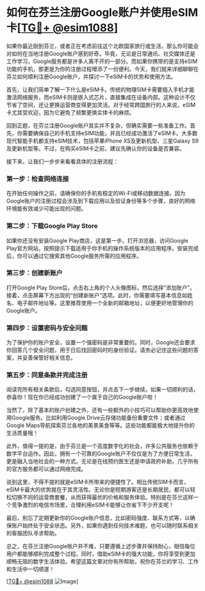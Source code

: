 # 如何在芬兰注册Google账户并使用eSIM卡[[TG💪+ @esim1088](https://t.me/s/esim1088)]

如果你最近刚到芬兰，或者正在考虑前往这个北欧国家旅行或生活，那么你可能会对如何在当地注册Google账户感到好奇。毕竟，无论是日常通讯、社交媒体还是工作学习，Google服务都是许多人离不开的一部分。而如果你携带的是支持eSIM功能的手机，那更是为你的注册过程增添了一份便利。今天，我们就来详细聊聊在芬兰如何顺利注册Google账户，并探讨一下eSIM卡的优势和使用方法。

首先，让我们简单了解一下什么是eSIM卡。传统的物理SIM卡需要插入手机才能激活网络服务，而eSIM卡则是嵌入式芯片，直接集成在设备内部。这种设计不仅节省了空间，还让更换运营商变得更加灵活。对于经常跨国旅行的人来说，eSIM卡尤其受欢迎，因为它避免了频繁更换实体卡的麻烦。

回到正题，在芬兰注册Google账户其实并不复杂，但确实需要一些准备工作。首先，你需要确保自己的手机支持eSIM功能，并且已经成功激活了eSIM卡。大多数现代智能手机都支持eSIM技术，包括苹果iPhone XS及更新机型、三星Galaxy S9及更新机型等。不过，在购买eSIM卡之前，建议先确认你的设备是否兼容。

接下来，让我们一步步来看看具体的注册流程：

### 第一步：检查网络连接

在开始任何操作之前，请确保你的手机有稳定的Wi-Fi或移动数据连接。因为Google账户的注册过程会涉及到下载应用以及验证身份等多个步骤，良好的网络环境能有效减少可能出现的问题。

### 第二步：下载Google Play Store

如果你还没有安装Google Play商店，这是第一步。打开浏览器，访问Google Play官方网站，按照提示下载适用于你手机的操作系统版本的应用程序。安装完成后，你可以通过它搜索其他Google服务所需的应用程序。

### 第三步：创建新账户

打开Google Play Store后，点击右上角的个人头像图标，然后选择“添加账户”。接着，点击屏幕下方出现的“创建新账户”选项。此时，你需要填写基本信息如姓名、电子邮件地址等。这里推荐使用一个全新的邮箱地址，以便更好地管理你的Google账户。

### 第四步：设置密码与安全问题

为了保护你的账户安全，设置一个强密码是非常重要的。同时，Google还会要求你回答几个安全问题，用于日后找回密码时的身份验证。请务必记住这些问题的答案，并妥善保管好相关信息。

### 第五步：同意条款并完成注册

阅读完所有相关条款后，勾选同意按钮，并点击下一步继续。如果一切顺利的话，恭喜你！现在你已经成功创建了一个属于自己的Google账户啦！

当然了，除了基本的账户创建之外，还有一些额外的小技巧可以帮助你更高效地使用Google服务。比如利用Google Drive云存储功能备份重要文件；或者通过Google Maps导航探索芬兰各地的美景美食等等。这些功能都能极大地提升你的生活质量哦！

此外，值得一提的是，由于芬兰是一个高度数字化的社会，许多公共服务也依赖于数字平台运作。因此，拥有一个可靠的Google账户不仅仅是为了方便日常生活，更是融入当地社会的一种方式。无论是在线预约医生还是申请政府补助，几乎所有的官方服务都可以通过网络完成。

说到这里，不得不提的就是eSIM卡所带来的便捷性了。相比传统SIM卡而言，eSIM卡最大的优势就在于其灵活性。无论你是短期游客还是长期居民，都可以轻松切换不同的运营商套餐，从而获得最优的价格和服务体验。特别是在芬兰这样一个竞争激烈的电信市场里，合理利用eSIM卡能够让你省下不少开支呢！

最后，别忘了定期更新你的Google账户信息，比如密码强度、联系方式等，以确保账户始终处于安全状态。另外，如果你遇到任何技术难题，也可以随时联系相关的客服团队寻求帮助。

总之，在芬兰注册Google账户并不难，只要遵循上述步骤并保持耐心，相信每位用户都能够顺利完成整个过程。同时，借助eSIM卡的强大功能，你将享受到更加顺畅无阻的数字生活体验。希望这篇文章对你有所帮助，祝你在芬兰的学习、工作和生活中一切顺遂！

[[TG💪+ @esim1088](https://t.me/s/esim1088) ![Image](https://i.postimg.cc/4NQfJmqS/Snipaste-2025-05-13-00-14-12.png)]